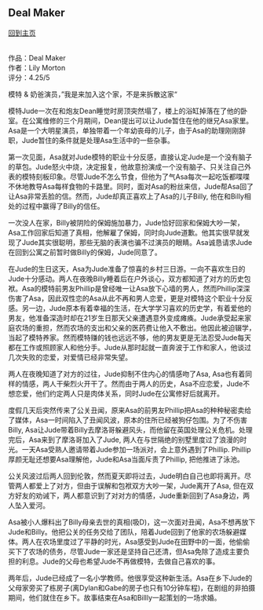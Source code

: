 ## Deal Maker
[回到主页](https://boheme130.github.io/Fiction.git.io/)
<br>
<br>

作品：Deal Maker <br>
作者：Lily Morton <br>
评分：4.25/5 <br>

模特 & 奶爸演员，”我是来加入这个家，不是来拆散这家“

模特Jude一次在和炮友Dean睡觉时房顶突然塌了，楼上的浴缸掉落在了他的卧室。在公寓维修的三个月期间，Dean提出可以让Jude暂住在他的继兄Asa家里。Asa是一个大明星演员，单独带着一个年幼丧母的儿子，由于Asa的助理刚刚辞职，Jude暂住的条件就是处理Asa生活中的一些杂事。

第一次见面，Asa就对Jude模特的职业十分反感，直接认定Jude是一个没有脑子的草包。Jude怒火中烧，决定报复，他故意扮演成一个没有脑子、只关注自己外表的模特刻板印象。尽管Jude不怎么节食，但他为了气Asa每次一起吃饭都喋喋不休地教导Asa每样食物的卡路里。同时，面对Asa的粉丝来信，Jude帮Asa回了让Asa非常丢脸的信。然而，Jude却真正喜欢上了Asa的儿子Billy, 他在和Billy相处的过程中赢得了Billy的信任。

一次没人在家，Billy被阴险的保姆施加暴力，Jude恰好回家和保姆大吵一架，Asa工作回家后知道了真相，他解雇了保姆，同时向Jude道歉。他其实很早就发现了Jude其实很聪明，那些无脑的表演也骗不过演员的眼睛。Asa诚恳请求Jude在回到公寓之前暂时做Billy的保姆，Jude同意了。

在Jude的生日这天，Asa为Jude准备了惊喜的乡村三日游。一向不喜欢生日的Jude十分感动。两人在夜晚Billy睡着后在户外谈心，双方都知道了对方的历史包袱。Asa的模特前男友Phillip是曾经唯一让Asa放下心墙的男人，然而Phillip深深伤害了Asa，因此双性恋的Asa从此不再和男人恋爱，更是对模特这个职业十分反感。另一边，Jude原本有着幸福的生活，在大学学习喜欢的历史学，有着爱他的男友，他准备深造时却在21岁生日那天父亲遭遇意外变成瘫痪。Jude承受起来家庭农场的重担，然而农场的支出和父亲的医药费让他入不敷出。他因此被迫辍学，当起了模特养家。然而模特赚的钱也远远不够，他的男友更是无法忍受Jude每天都在工作或照顾家人和他分手。Jude从那时起就一直奔波于工作和家人，他谈过几次失败的恋爱，对爱情已经非常失望。

两人在夜晚知道了对方的过往，Jude抑制不住内心的情感吻了Asa, Asa也有着同样的情感，两人干柴烈火开干了。然而由于两人的历史，Asa不应恋爱，Jude不想恋爱，他们约定两人只是肉体关系，同时Jude在公寓修好后就离开。

度假几天后突然传来了公关丑闻，原来Asa的前男友Phillip把Asa的种种秘密卖给了媒体，Asa一时间陷入了丑闻风波，原本的住所已经被狗仔包围。为了不伤害Billy, Asa让Jude带着Billy去摩洛哥躲避风头，而他留在英国处理公关危机。处理完后，Asa来到了摩洛哥加入了Jude, 两人在与世隔绝的别墅里度过了浪漫的时光。一天Asa受熟人邀请带着Jude参加一场派对，会上意外遇到了Phillip. Phillip厚颜无耻还想要Asa理解他，Jude和Asa当面斥责了Phillip, 把他推进了泳池。

公关风波过后两人回到伦敦，然而夏天即将过去，Jude明白自己也即将离开。尽管两人都爱上了对方，但由于误解和包袱双方大吵一架，Jude离开了Asa, 但在双方好友的劝诫下，两人都意识到了对对方的情感，Jude重新回到了Asa身边，两人坠入爱河。

Asa被小人爆料出了Billy母亲去世的真相(吸D)，这一次面对丑闻，Asa不想再放下Jude和Billy。他把公关的任务交给了团队，陪着Jude回到了他家的农场躲避媒体。两人在农场里度过了平静的时光，Asa感受到Jude在田野中的一面，他偷偷买下了农场的债务，尽管Jude一家还是坚持自己还清，但Asa免除了造成主要负担的利息。Jude的父母也希望Jude不再做模特，去做自己喜欢的事。

两年后，Jude已经成了一名小学教师。他很享受这种新生活。Asa在乡下Jude的父母家旁买了栋房子(离Dylan和Gabe的房子也只有10分钟车程)，在剧组的非拍摄期间，他们就住在乡下。故事结束在Asa和Billly一起策划的一场求婚。
